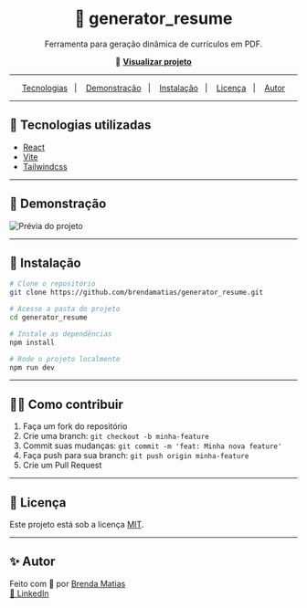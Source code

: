 <h1 align="center">📝 generator_resume</h1>
<p align="center">Ferramenta para geração dinâmica de currículos em PDF.</p>

<p align="center">
  🔗 <a href="https://url" target="_blank"><strong>Visualizar projeto</strong></a>
</p>

---

<p align="center">
  <a href="#-tecnologias-utilizadas">Tecnologias</a>&nbsp;&nbsp;&nbsp;|&nbsp;&nbsp;&nbsp;
  <a href="#-demonstração">Demonstração</a>&nbsp;&nbsp;&nbsp;|&nbsp;&nbsp;&nbsp;
  <a href="#-instalação">Instalação</a>&nbsp;&nbsp;&nbsp;|&nbsp;&nbsp;&nbsp;
  <a href="#-licença">Licença</a>&nbsp;&nbsp;&nbsp;|&nbsp;&nbsp;&nbsp;
  <a href="#-autor">Autor</a>
</p>

---

## 🚀 Tecnologias utilizadas

- [React](https://react.dev)
- [Vite](https://vite.dev)
- [Tailwindcss](https://tailwindcss.com/)

---

## 📸 Demonstração

![Prévia do projeto](./.github/preview.png)

---

## 🧰 Instalação

```bash
# Clone o repositório
git clone https://github.com/brendamatias/generator_resume.git

# Acesse a pasta do projeto
cd generator_resume

# Instale as dependências
npm install

# Rode o projeto localmente
npm run dev
```

---

## 🙋‍♀️ Como contribuir

1. Faça um fork do repositório
2. Crie uma branch: `git checkout -b minha-feature`
3. Commit suas mudanças: `git commit -m 'feat: Minha nova feature'`
4. Faça push para sua branch: `git push origin minha-feature`
5. Crie um Pull Request

---

## 📄 Licença

Este projeto está sob a licença [MIT](./LICENSE).

---

## ✨ Autor

Feito com 💜 por [Brenda Matias](https://github.com/brendamatias)<br />
[🔗 LinkedIn](https://www.linkedin.com/in/brenda-matias/)
